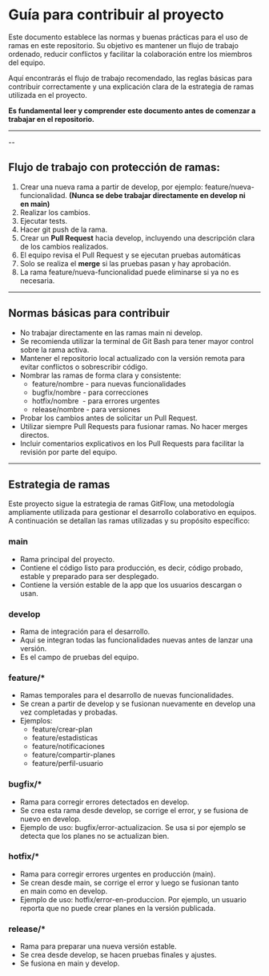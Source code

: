 # **Guía para contribuir al proyecto**

Este documento establece las normas y buenas prácticas para el uso de ramas en este repositorio. Su objetivo es mantener un flujo de trabajo ordenado, reducir conflictos y facilitar la colaboración entre los miembros del equipo.

Aquí encontrarás el flujo de trabajo recomendado, las reglas básicas para contribuir correctamente y una explicación clara de la estrategia de ramas utilizada en el proyecto.

**Es fundamental leer y comprender este documento antes de comenzar a trabajar en el repositorio.**

---
--
## Flujo **de trabajo con protección de ramas:**

1. Crear una nueva rama a partir de develop, por ejemplo: feature/nueva-funcionalidad. **(Nunca se debe trabajar directamente en develop ni en main)**
2. Realizar los cambios.
3. Ejecutar tests.
4. Hacer git push de la rama.
5. Crear un **Pull Request** hacia develop, incluyendo una descripción clara de los cambios realizados. 
6. El equipo revisa el Pull Request y se ejecutan pruebas automáticas
7. Solo se realiza el **merge** si las pruebas pasan y hay aprobación.
8. La rama feature/nueva-funcionalidad puede eliminarse si ya no es necesaria.

---

## **Normas básicas para contribuir**

- No trabajar directamente en las ramas main ni develop.
- Se recomienda utilizar la terminal de Git Bash para tener mayor control sobre la rama activa.
- Mantener el repositorio local actualizado con la versión remota para evitar conflictos o sobrescribir código.
- Nombrar las ramas de forma clara y consistente:
    - feature/nombre - para nuevas funcionalidades
    - bugfix/nombre - para correcciones
    - hotfix/nombre  - para errores urgentes
    - release/nombre - para versiones
- Probar los cambios antes de solicitar un Pull Request.
- Utilizar siempre Pull Requests para fusionar ramas. No hacer merges directos.
- Incluir comentarios explicativos en los Pull Requests para facilitar la revisión por parte del equipo.

---

## **Estrategia de ramas**

Este proyecto sigue la estrategia de ramas GitFlow, una metodología ampliamente utilizada para gestionar el desarrollo colaborativo en equipos. A continuación se detallan las ramas utilizadas y su propósito específico:

### **main**

- Rama principal del proyecto.
- Contiene el código listo para producción, es decir, código probado, estable y preparado para ser desplegado.
- Contiene la versión estable de la app que los usuarios descargan o usan.

### **develop**

- Rama de integración para el desarrollo.
- Aquí se integran todas las funcionalidades nuevas antes de lanzar una versión.
- Es el campo de pruebas del equipo.

### **feature/***

- Ramas temporales para el desarrollo de nuevas funcionalidades.
- Se crean a partir de develop y se fusionan nuevamente en develop una vez completadas y probadas.
- Ejemplos:
    - feature/crear-plan
    - feature/estadisticas
    - feature/notificaciones
    - feature/compartir-planes
    - feature/perfil-usuario

### **bugfix/***

- Rama para corregir errores detectados en develop.
- Se crea esta rama desde develop, se corrige el error, y se fusiona de nuevo en develop.
- Ejemplo de uso: bugfix/error-actualizacion. Se usa si por ejemplo se detecta que los planes no se actualizan bien.

### **hotfix/***

- Rama para corregir errores urgentes en producción (main).
- Se crean desde main, se corrige el error y luego se fusionan tanto en main como en develop.
- Ejemplo de uso: hotfix/error-en-produccion. Por ejemplo, un usuario reporta que no puede crear planes en la versión publicada.

### **release/***

- Rama para preparar una nueva versión estable.
- Se crea desde develop, se hacen pruebas finales y ajustes.
- Se fusiona en main y develop.